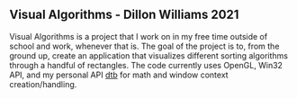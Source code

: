 ## Visual Algorithms - Dillon Williams 2021

Visual Algorithms is a project that I work on in my free time outside of school and work, whenever that is. 
The goal of the project is to, from the ground up, create an application that visualizes different sorting algorithms through a handful of rectangles.
The code currently uses OpenGL, Win32 API, and my personal API [dtb](https://github.com/DillonRmD/dtb) for math and window context creation/handling. 
